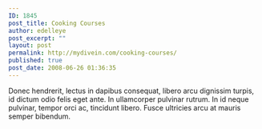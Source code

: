 ```yaml
---
ID: 1845
post_title: Cooking Courses
author: edelleye
post_excerpt: ""
layout: post
permalink: http://mydivein.com/cooking-courses/
published: true
post_date: 2008-06-26 01:36:35
---
```

Donec hendrerit, lectus in dapibus consequat, libero arcu dignissim turpis, id dictum odio felis eget ante. In ullamcorper pulvinar rutrum. In id neque pulvinar, tempor orci ac, tincidunt libero. Fusce ultricies arcu at mauris semper bibendum.